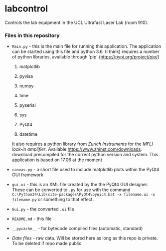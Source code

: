 # labcontrol

Controls the lab equipment in the UCL Ultrafast Laser Lab (room 910).

### Files in this repository
-  `Main.py` - this is the main file for running this application. The application can be started using this file and python 3.6. (I think)
    requires a number of python libraries, available through 'pip' (https://pypi.org/project/pip/)
     
     1. matplotlib
     
     2. pyvisa 
     
     3. numpy
     
     4. time
     
     5. pyserial
     
     6. sys
     
     7. PyQt4
     
     8. datetime
 
   It also requires a python library from *Zurich Instruments* for the *MFLI lock-in amplifier*. Available https://www.zhinst.com/downloads. download precompiled for the correct python version and system. This application is based on 17.06 at the moment
 
- `canvas.py` - a short file used to include matplotlib plots within the PyQt4 GUI framework
 
- `gui.ui` - this is an XML file created by the the PyQt4 GUI designer. These can be converted to `.py` for use with the command
`C:\Python34\Lib\site-packages\PyQt4\pyuic4.bat -x filename.ui -o filename.py` or something to that effect.
 
- `Gui.py` - the converted `.ui` file
 
- `README.md` - this file
 
-  `__pycache__` - for bytecode compiled files (automatic, standard)
 
- *Date files* - raw data. Will be stored here as long as this repo is private. To be deleted if repo made public.
      
